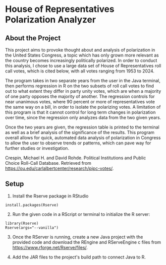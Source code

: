 # House of Representatives Polarization Analyzer

## About the Project

This project aims to provoke thought about and analysis of polarization in the United States Congress, 
a topic which has only grown more relevant as the country becomes increasingly politically polarized. 
In order to conduct this analysis, I chose to use a large data set of House of Representatives 
roll call votes, which is cited below, with all votes ranging from 1953 to 2024. 

The program takes in two separate years from the user in the Java terminal, then performs regression
in R on the two subsets of roll call votes to find out to what extent they differ in
party unity votes, which are when a majority of one party opposes the majority of another. 
The regression controls for near unanimous votes, where 90 percent or more of representatives vote 
the same way on a bill, in order to isolate the polarizing votes. A limitation of this program is that 
it cannot control for long term changes in polarization over time, since the regression only analyzes
data from the two given years.

Once the two years are given, the regression table is printed to the terminal as well as a brief
analysis of the significance of the results. This program overall allows for quick, automated data 
analysis of polarization in Congress to allow the user to observe trends or patterns, which can
pave way for further studies or investigation.

Crespin, Michael H. and David Rohde. Political Institutions and Public Choice Roll-Call Database. 
Retrieved from https://ou.edu/carlalbertcenter/research/pipc-votes/.

## Setup

1. Install the Rserve package in RStudio
```
install.packages(Rserve)
```

2. Run the given code in a RScript or terminal to initialize
the R server:
```
library(Rserve)
Rserve(args="--vanilla")
```
3. Once the RServer is running, create a new Java project with the provided code and download the REngine
and RServeEngine c files from https://www.rforge.net/Rserve/files/. 


4. Add the JAR files to the project's build path to connect Java to R. 
